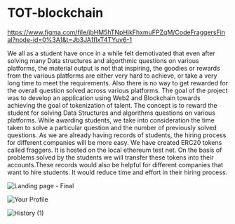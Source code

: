 # TOT-blockchain

https://www.figma.com/file/jbHM5hTNpHikFhxmuFPZqM/CodeFraggersFinal?node-id=0%3A1&t=Jb3JA1flxT4TYuv6-1

We all as a student have once in a while felt demotivated that even after solving many Data structures and algorthmic
questions on various platforms, the material output is not that inspiring, the goodies or rewards from the various platforms
are either very hard to achieve, or take a very long time to meet the requirements. Also there is no way to get rewarded
for the overall question solved across various platforms.
The goal of the project was to develop an application using Web2 and Blockchain towards achieving the goal of
tokenization of talent. The concept is to reward the student for solving Data Structures and algorithms questions on various
platforms. While awarding students, we take into consideration the time taken to solve a particular question and the number of previously solved questions. As we are already having records of students, the hiring process for different companies will be more easy.
We have created ERC20 tokens called fraggers. It is hosted on the local ethereum test net. On the basis of problems solved by
the students we will transfer these tokens into their accounts.These records would also be helpful for different companies
that want to hire students. It would reduce time and effort in their hiring process.

![Landing page - Final](https://user-images.githubusercontent.com/76479104/222915036-fb871610-7aff-4b64-8c5d-deb2ac383ba2.png)

![Your Profile](https://user-images.githubusercontent.com/76479104/222915076-07822e7f-8f8f-418b-a497-4351a04aa3b1.png)

![History (1)](https://user-images.githubusercontent.com/76479104/222915130-726d263b-be1d-412a-84d9-badb580f00bf.png)



